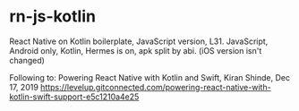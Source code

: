 # rn-js-kotlin

React Native on Kotlin boilerplate, JavaScript version, L31.
JavaScript, Android only, Kotlin, Hermes is on, apk split by abi.
(iOS version isn't changed)

Following to:
Powering React Native with Kotlin and Swift, Kiran Shinde, Dec 17, 2019
<https://levelup.gitconnected.com/powering-react-native-with-kotlin-swift-support-e5c1210a4e25>
